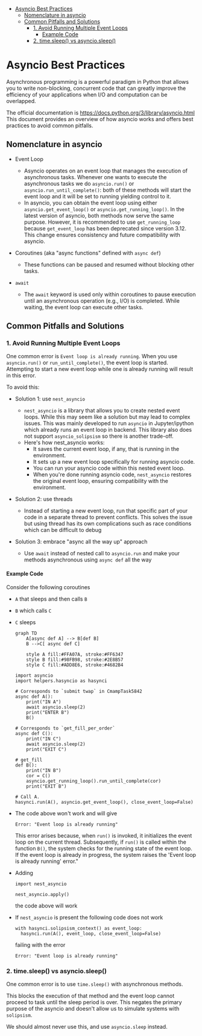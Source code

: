 

<!-- toc -->

- [Asyncio Best Practices](#asyncio-best-practices)
  * [Nomenclature in asyncio](#nomenclature-in-asyncio)
  * [Common Pitfalls and Solutions](#common-pitfalls-and-solutions)
    + [1. Avoid Running Multiple Event Loops](#1-avoid-running-multiple-event-loops)
      - [Example Code](#example-code)
    + [2. time.sleep() vs asyncio.sleep()](#2-timesleep-vs-asynciosleep)

<!-- tocstop -->

# Asyncio Best Practices

Asynchronous programming is a powerful paradigm in Python that allows you to
write non-blocking, concurrent code that can greatly improve the efficiency of
your applications when I/O and computation can be overlapped.

The official documentation is https://docs.python.org/3/library/asyncio.html
This document provides an overview of how asyncio works and offers best
practices to avoid common pitfalls.

## Nomenclature in asyncio

- Event Loop
  - Asyncio operates on an event loop that manages the execution of asynchronous
    tasks. Whenever one wants to execute the asynchronous tasks we do
    `asyncio.run()` or `asyncio.run_until_complete()`: both of these methods
    will start the event loop and it will be set to running yielding control to
    it.
  - In asyncio, you can obtain the event loop using either
    `asyncio.get_event_loop()` or `asyncio.get_running_loop()`. In the latest
    version of asyncio, both methods now serve the same purpose. However, it is
    recommended to use `get_running_loop` because `get_event_loop` has been
    deprecated since version 3.12. This change ensures consistency and future
    compatibility with asyncio.

- Coroutines (aka "async functions" defined with `async def`)
  - These functions can be paused and resumed without blocking other tasks.

- `await`
  - The `await` keyword is used only within coroutines to pause execution until
    an asynchronous operation (e.g., I/O) is completed. While waiting, the event
    loop can execute other tasks.

## Common Pitfalls and Solutions

### 1. Avoid Running Multiple Event Loops

One common error is `Event loop is already running`. When you use
`asyncio.run()` or `run_until_complete()`, the event loop is started. Attempting
to start a new event loop while one is already running will result in this
error.

To avoid this:

- Solution 1: use `nest_asyncio`
  - `nest_asyncio` is a library that allows you to create nested event loops.
    While this may seem like a solution but may lead to complex issues. This was
    mainly developed to run `asyncio` in Jupyter/ipython which already runs an
    event loop in backend. This library also does not support
    `asyncio_solipsism` so there is another trade-off.
  - Here's how nest_asyncio works:
    - It saves the current event loop, if any, that is running in the
      environment.
    - It sets up a new event loop specifically for running asyncio code.
    - You can run your asyncio code within this nested event loop.
    - When you're done running asyncio code, `nest_asyncio` restores the
      original event loop, ensuring compatibility with the environment.

- Solution 2: use threads
  - Instead of starting a new event loop, run that specific part of your code in
    a separate thread to prevent conflicts. This solves the issue but using
    thread has its own complications such as race conditions which can be
    difficult to debug

- Solution 3: embrace "async all the way up" approach
  - Use `await` instead of nested call to `asyncio.run` and make your methods
    asynchronous using `async def` all the way

#### Example Code

Consider the following coroutines

- `A` that sleeps and then calls `B`
- `B` which calls `C`
- `C` sleeps

  ```mermaid
  graph TD
      A[async def A] --> B[def B]
      B -->C[ async def C]

      style A fill:#FFA07A, stroke:#FF6347
      style B fill:#98FB98, stroke:#2E8B57
      style C fill:#ADD8E6, stroke:#4682B4
  ```
  ```
  import asyncio
  import helpers.hasyncio as hasynci

  # Corresponds to `submit twap` in CmampTask5842
  async def A():
      print("IN A")
      await asyncio.sleep(2)
      print("ENTER B")
      B()

  # Corresponds to `get_fill_per_order`
  async def C():
      print("IN C")
      await asyncio.sleep(2)
      print("EXIT C")

  # get_fill
  def B():
      print("IN B")
      cor = C()
      asyncio.get_running_loop().run_until_complete(cor)
      print("EXIT B")

  # Call A.
  hasynci.run(A(), asyncio.get_event_loop(), close_event_loop=False)
  ```

- The code above won't work and will give
  ```
  Error: "Event loop is already running"
  ```

  This error arises because, when `run()` is invoked, it initializes the event
  loop on the current thread. Subsequently, if `run()` is called within the
  function `B()`, the system checks for the running state of the event loop. If
  the event loop is already in progress, the system raises the 'Event loop is
  already running' error."

- Adding
  ```
  import nest_asyncio

  nest_asyncio.apply()
  ```

  the code above will work

- If `nest_asyncio` is present the following code does not work
  ```
  with hasynci.solipsism_context() as event_loop:
    hasynci.run(A(), event_loop, close_event_loop=False)
  ```
  failing with the error
  ```
  Error: "Event loop is already running"
  ```

### 2. time.sleep() vs asyncio.sleep()

One common error is to use `time.sleep()` with asynchronous methods.

This blocks the execution of that method and the event loop cannot proceed to
task until the sleep period is over. This negates the primary purpose of the
asyncio and doesn't allow us to simulate systems with `solipsism`.

We should almost never use this, and use `asyncio.sleep` instead.
